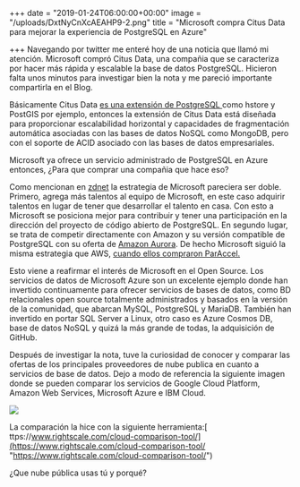 +++
date = "2019-01-24T06:00:00+00:00"
image = "/uploads/DxtNyCnXcAEAHP9-2.png"
title = "Microsoft compra Citus Data para mejorar la experiencia de PostgreSQL en Azure"

+++
Navegando por twitter me enteré hoy de una noticia que llamó mi atención. Microsoft compró Citus Data, una compañia que se caracteriza por hacer más rápida y escalable la base de datos PostgreSQL. Hicieron falta unos minutos para investigar bien la nota y me pareció importante compartirla en el Blog.

Básicamente Citus Data [ es una extensión de PostgreSQL ](https://www.citusdata.com/blog/2017/10/25/what-it-means-to-be-a-postgresql-extension/)como hstore y  PostGIS por ejemplo, entonces la extensión de Citus Data está diseñada para proporcionar escalabilidad horizontal y capacidades de fragmentación automática asociadas con las bases de datos NoSQL como MongoDB, pero con el soporte de ACID asociado con las bases de datos empresariales.

Microsoft ya ofrece un servicio administrado de PostgreSQL en Azure entonces, ¿Para que comprar una compañia que hace eso?

Como mencionan en [zdnet](https://www.zdnet.com/article/microsoft-buys-citus-data/) la estrategia de Microsoft pareciera ser doble. Primero, agrega más talentos al equipo de Microsoft, en este caso adquirir talentos en lugar de tener que desarrollar el talento en casa. Con esto a Microsoft se posiciona mejor para contribuir y tener una participación en la dirección del proyecto de código abierto de PostgreSQL. En segundo lugar, se trata de competir directamente con Amazon y su versión compatible de PostgreSQL con su oferta de [Amazon Aurora](https://aws.amazon.com/es/rds/aurora/). De hecho Microsoft siguió la misma estrategia que AWS, [cuando ellos compraron ParAccel.](https://www.informationweek.com/software/information-management/actian-acquires-paraccel-fuel-behind-amazon-redshift/d/d-id/1109699)

Esto viene a reafirmar el interés de Microsoft en el Open Source. Los servicios de datos de Microsoft Azure son un excelente ejemplo donde han invertido continuamente para ofrecer servicios de bases de datos, como BD relacionales open source totalmente administrados y basados en la versión de la comunidad, que abarcan MySQL, PostgreSQL y MariaDB. También han invertido en portar SQL Server a Linux, otro caso es  Azure Cosmos DB, base de datos NoSQL y quizá la más grande de todas, la adquisición de GitHub.

Después de investigar la nota, tuve la curiosidad de conocer y comparar las ofertas de los principales proveedores de nube publica en cuanto a servicios de base de datos.  Dejo a modo de referencia la siguiente imagen donde se pueden comparar los servicios de Google Cloud Platform, Amazon Web Services, Microsoft Azure e IBM Cloud.

![](/uploads/Screenshot-20190124200122-1898x845.png)

La comparación la hice con la siguiente herramienta:[ ttps://www.rightscale.com/cloud-comparison-tool/](https://www.rightscale.com/cloud-comparison-tool/ "https://www.rightscale.com/cloud-comparison-tool/")

¿Que nube pública usas tú y porqué?
